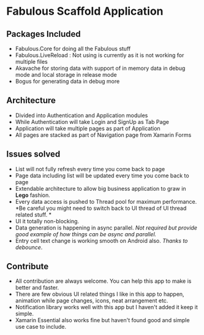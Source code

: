 # Fabulous Scaffold Application

## Packages Included
- Fabulous.Core for doing all the Fabulous stuff
- Fabulous.LiveReload : Not using is currently as it is not working for multiple files
- Akavache for storing data with support of in memory data in debug mode and local storage in release mode
- Bogus for generating data in debug more

## Architecture
- Divided into Authentication and Application modules
- While Authentication will take Login and SignUp as Tab Page
- Application will take multiple pages as part of Application
- All pages are stacked as part of Navigation page from Xamarin Forms

## Issues solved
- List will not fully refresh every time you come back to page
- Page data including list will be updated every time you come back to page
- Extendable architecture to allow big business application to graw in **Lego** fashion.
- Every data access is pushed to Thread pool for maximum performance. *Be careful you might need to switch back to UI thread of UI thread related stuff. *
- UI it totally non-blocking.
- Data generation is happening in async parallel. *Not required but provide good example of how things can be async and parallel.*
- Entry cell text change is working smooth on Android also. *Thanks to debounce*.


## Contribute
- All contribution are always welcome. You can help this app to make is better and faster.
- There are few obvious UI related things I like in this app to happen, animation while page changes, icons, neat arrangement etc.
- Notification library works well with this app but I haven't added it keep it simple.
- Xamarin Essential also works fine but haven't found good and simple use case to include.

